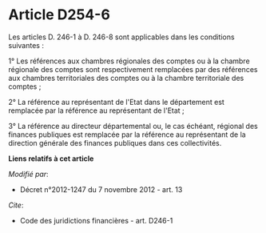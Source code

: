 # Article D254-6

Les articles D. 246-1 à D. 246-8 sont applicables dans les conditions suivantes : 

1° Les références aux chambres régionales des comptes ou à la chambre régionale des comptes sont respectivement remplacées
par des références aux chambres territoriales des comptes ou à la chambre territoriale des comptes ; 

2° La référence au représentant de l'Etat dans le département est remplacée par la référence au représentant de l'Etat ; 

3° La référence au   directeur départemental ou, le cas échéant, régional des finances publiques  est remplacée par la
référence au représentant de la direction générale des finances publiques dans ces collectivités.

**Liens relatifs à cet article**

_Modifié par_:

  - Décret n°2012-1247 du 7 novembre 2012 - art. 13

_Cite_:

  - Code des juridictions financières - art. D246-1
